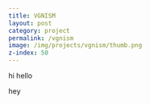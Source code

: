 ```yaml
---
title: VGNISM
layout: post
category: project
permalink: /vgnism
image: /img/projects/vgnism/thumb.png
z-index: 50
---
```


hi hello

hey